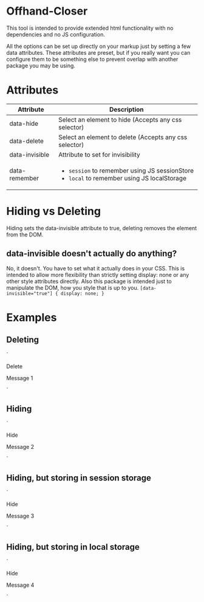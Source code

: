 # Offhand-Closer
This tool is intended to provide extended html functionality with no dependencies and no JS configuration.

All the options can be set up directly on your markup just by setting a few data attributes.  These attributes are preset, but if you really want you can configure them to be something else to prevent overlap with another package you may be using.

# Attributes
Attribute           | Description
--------------------| -------------------
data-hide           | Select an element to hide (Accepts any css selector)
data-delete         | Select an element to delete (Accepts any css selector)
data-invisible      | Attribute to set for invisibility
data-remember       | <ul><li>`session` to remember using JS sessionStore</li><li>`local` to remember using JS localStorage</li></ul>

# Hiding vs Deleting
Hiding sets the data-invisible attribute to true, deleting removes the element from the DOM.

## data-invisible doesn't actually do anything?
No, it doesn't.  You have to set what it actually does in your CSS.  This is intended to allow more flexibility than strictly setting display: none or any other style attributes directly.  Also this package is intended just to manipulate the DOM, how you style that is up to you.
`[data-invisible="true"] {
    display: none;
}`

# Examples
## Deleting
`<div>
    <div id="message_1">
        <span data-delete="#message_1">Delete</span>
        <p>Message 1</p>
    </div>
</div>`

## Hiding
`<div>
    <div id="message_2">
        <span data-hide="#message_2">Hide</span>
        <p>Message 2</p>
    </div>
</div>`

## Hiding, but storing in session storage
`<div>
    <div id="message_3">
        <span data-remember="session" data-hide="#message_3">Hide</span>
        <p>Message 3</p>
    </div>
</div>`

## Hiding, but storing in local storage
`<div>
    <div id="message_4">
        <span data-remember="local" data-hide="#message_4">Hide</span>
        <p>Message 4</p>
    </div>
</div>`
